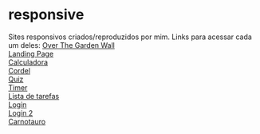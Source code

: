 # responsive
 Sites responsivos criados/reproduzidos por mim.
 Links para acessar cada um deles:
<a href="https://guibaumer.github.io/responsive/OTGW/index.html">Over The Garden Wall</a> <br>
<a href="https://guibaumer.github.io/responsive/0-landingPage/index.html">Landing Page</a><br>
<a href="https://guibaumer.github.io/responsive/calculadora-nova/index.html">Calculadora</a><br>
<a href="https://guibaumer.github.io/responsive/Cordel/index.html">Cordel</a><br>
<a href="https://guibaumer.github.io/responsive/quiz/indexquiz2.html">Quiz</a><br>
<a href="https://guibaumer.github.io/responsive/timer-2/index.html">Timer</a><br>
<a href="https://guibaumer.github.io/responsive/listaDeTarefas-2/index.html">Lista de tarefas</a><br>
<a href="https://guibaumer.github.io/responsive/projeto-formulario/index.html">Login</a><br>
<a href="https://guibaumer.github.io/responsive/projeto/index.html">Login 2</a><br>
<a href="https://guibaumer.github.io/responsive/Carnotauro/index.html">Carnotauro</a><br>
